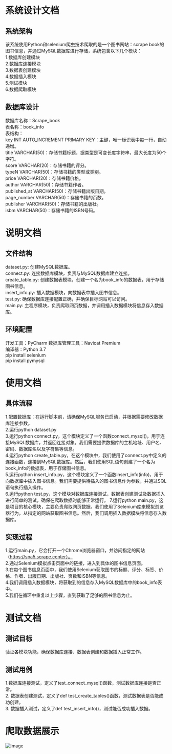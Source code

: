 # 系统设计文档
## 系统架构
该系统使用Python和selenium爬虫技术爬取的是一个图书网站：scrape book的图书信息，并通过MySQL数据库进行存储，系统包含以下几个模块：  
1.数据库创建模块  
2.数据库连接模块  
3.数据表创建模块  
4.数据插入模块  
5.测试模块  
6.数据爬取模块  
## 数据库设计
数据库名称：Scrape_book  
表名称：book_info  
表结构：  
key INT AUTO_INCREMENT PRIMARY KEY：主键，唯一标识表中每一行，自动递增。  
title VARCHAR(50)：存储书籍标题，据类型是可变长度字符串，最大长度为50个字符。  
score VARCHAR(20)：存储书籍的评分。  
typeN VARCHAR(50)：存储书籍的类型或类别。  
price VARCHAR(20)：存储书籍价格。  
author VARCHAR(50)：存储书籍作者。  
published_at  VARCHAR(50)：存储书籍出版日期。  
page_number VARCHAR(50)：存储书籍的页数。  
publisher VARCHAR(50)：存储书籍的出版社。  
isbm VARCHAR(50)：存储书籍的ISBN号码。  

# 说明文档
## 文件结构
dataset.py: 创建MySQL数据库。  
connect.py: 连接数据库模块，负责与MySQL数据库建立连接。  
create_table.py: 创建数据表模块，创建一个名为book_info的数据表，用于存储图书信息。  
insert_info.py: 插入数据模块，向数据表中插入图书信息。  
test.py: 确保数据库连接配置正确，并确保目标网站可以访问。  
main.py: 主程序模块，负责爬取网页数据，并调用插入数据模块将信息存入数据库。  
## 环境配置
开发工具：PyCharm
数据库管理工具：Navicat Premium   
编译器：Python 3.7  
pip install selenium  
pip install pymysql  

# 使用文档
## 具体流程
1.配置数据库：在运行脚本前，请确保MySQL服务已启动，并根据需要修改数据库连接参数。  
2.运行python dataset.py  
3.运行python connect.py，这个模块定义了一个函数connect_mysql()，用于连接MySQL数据库，并返回连接对象。我们需要提供数据库的主机地址、用户名、密码、数据库名以及字符集等信息。  
4.运行python create_table.py，在这个模块中，我们使用了connect.py中定义的连接函数，连接到MySQL数据库。然后，我们使用SQL语句创建了一个名为book_info的数据表，用于存储图书信息。  
5.运行python insert_info.py，这个模块定义了一个函数insert_info(info)，用于向数据库中插入图书信息。我们需要提供待插入的图书信息作为参数，并通过SQL语句执行插入操作。  
6.运行python test.py，这个模块对数据库连接测试，数据表创建测试及数据插入进行简单的测试，确保在爬取数据时能够正常运行。 
7.运行python main.py，这是项目的核心模块，主要负责爬取网页数据。我们使用了Selenium库来模拟浏览器行为，从指定的网站获取图书信息。然后，我们调用插入数据模块将信息存入数据库。  
## 实现过程
1.运行main.py，它会打开一个Chrome浏览器窗口，并访问指定的网站（https://spa5.scrape.center）。  
2.通过Selenium模拟点击页面中的链接，进入到具体的图书信息页面。  
3.在每个图书信息页面中，我们使用Selenium获取图书的标题、评分、标签、价格、作者、出版日期、出版社、页数和ISBN等信息。  
4.我们调用插入数据模块，将获取到的信息存入MySQL数据库中的book_info表中。  
5.我们在循环中重复以上步骤，直到获取了足够的图书信息为止。  

# 测试文档
## 测试目标
验证各模块功能，确保数据库连接、数据表创建和数据插入正常工作。
## 测试用例
1.数据库连接测试，定义了test_connect_mysql()函数，测试数据库连接是否正常。    
2. 数据表创建测试，定义了def test_create_tables()函数，测试数据表是否能成功创建。    
3. 数据插入测试，定义了def test_insert_info()，测试能否成功插入数据。  
# 爬取数据展示
![image](https://github.com/user-attachments/assets/732e5be3-502a-439f-9588-0ec78250e369)







